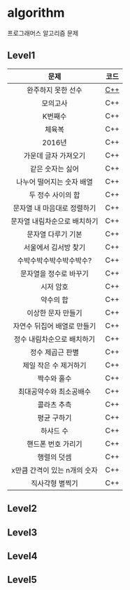 # algorithm
프로그래머스 알고리즘 문제

## Level1

|문제|코드|
|:-------------:|:-------------:|
|완주하지 못한 선수|[C++](algorithm/Level1/완주하지_못한_선수.cpp)|
|모의고사|C++|
|K번째수|C++|
|체육복|C++|
|2016년|C++|
|가운데 글자 가져오기|C++|
|같은 숫자는 싫어|C++|
|나누어 떨어지는 숫자 배열|C++|
|두 정수 사이의 합|C++|
|문자열 내 마음대로 정렬하기|C++|
|문자열 내림차순으로 배치하기|C++|
|문자열 다루기 기본|C++|
|서울에서 김서방 찾기|C++|
|수박수박수박수박수박수?|C++|
|문자열을 정수로 바꾸기|C++|
|시저 암호|C++|
|약수의 합|C++|
|이상한 문자 만들기|C++|
|자연수 뒤집어 배열로 만들기|C++|
|정수 내림차순으로 배치하기|C++|
|정수 제곱근 판별|C++|
|제일 작은 수 제거하기|C++|
|짝수와 홀수|C++|
|최대공약수와 최소공배수|C++|
|콜라츠 추측|C++|
|평균 구하기|C++|
|하샤드 수|C++|
|핸드폰 번호 가리기|C++|
|행렬의 덧셈|C++|
|x만큼 간격이 있는 n개의 숫자|C++|
|직사각형 별찍기|C++|


## Level2


## Level3


## Level4


## Level5
